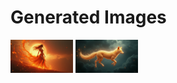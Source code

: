 # Generated Images



<img src="2025_08_01_01.png" width="100"/> <img src="2025_08_01_02.png" width="100"/>